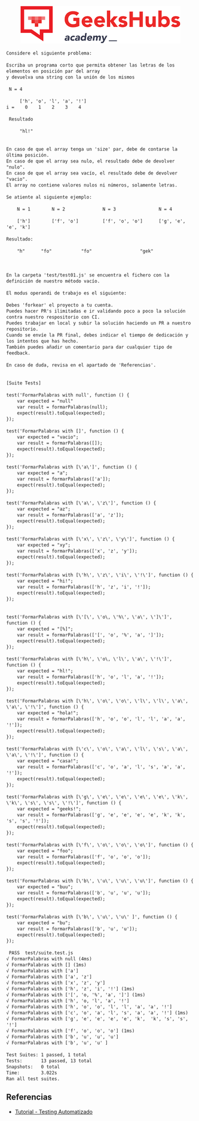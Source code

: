 <p align="center">
    <img src="https://github.com/GeeksHubsAcademy/2020-geekshubs-media/blob/master/image/logo.png" >	
</p>

    Considere el siguiente problema:

    Escriba un programa corto que permita obtener las letras de los elementos en posición par del array 
	y devuelva una string con la unión de los mismos
    
     N = 4 
    
         ['h', 'o', 'l', 'a', '!']
	i =    0    1    2    3    4

     Resultado
	 
         "hl!"


    En caso de que el array tenga un 'size' par, debe de contarse la última posición.
	En caso de que el array sea nulo, el resultado debe de devolver "nulo". 
	En caso de que el array sea vacío, el resultado debe de devolver "vacio". 
	El array no contiene valores nulos ni números, solamente letras.   
    
    Se atiente al siguiente ejemplo:
   
   	    N = 1        N = 2              N = 3                N = 4               
      
        ['h']        ['f', 'o']         ['f', 'o', 'o']      ['g', 'e', 'e', 'k']          
                 
    Resultado:
 	
	    "h"	 	 "fo"	   	    "fo"            	  "gek"        	              
                                  


    En la carpeta 'test/test01.js' se encuentra el fichero con la definición de nuestro método vacío.
    
    El modus operandi de trabajo es el siguiente:
    
    Debes 'forkear' el proyecto a tu cuenta.
    Puedes hacer PR's ilimitadas e ir validando poco a poco la solución contra nuestro respositorio con CI.
    Puedes trabajar en local y subir la solución haciendo un PR a nuestro repositorio.
    Cuando se envíe la PR final, debes indicar el tiempo de dedicación y los intentos que has hecho.
    También puedes añadir un comentario para dar cualquier tipo de feedback.
    
    En caso de duda, revisa en el apartado de 'Referencias'.       
    

    [Suite Tests]
    
	test('FormarPalabras with null', function () {
		var expected = "null"
		var result = formarPalabras(null);
		expect(result).toEqual(expected);
	});

	test('FormarPalabras with []', function () {
		var expected = "vacio";
		var result = formarPalabras([]);
		expect(result).toEqual(expected);
	});

	test('FormarPalabras with [\'a\']', function () {
		var expected = "a";
		var result = formarPalabras(['a']);
		expect(result).toEqual(expected);
	});

	test('FormarPalabras with [\'a\', \'z\']', function () {
		var expected = "az";
		var result = formarPalabras(['a', 'z']);
		expect(result).toEqual(expected);
	});

	test('FormarPalabras with [\'x\', \'z\', \'y\']', function () {
		var expected = "xy";
		var result = formarPalabras(['x', 'z', 'y']);
		expect(result).toEqual(expected);
	});

	test('FormarPalabras with [\'h\', \'z\', \'i\', \'!\']', function () {
		var expected = "hi!";
		var result = formarPalabras(['h', 'z', 'i', '!']);
		expect(result).toEqual(expected);
	});

	
	test('FormarPalabras with [\'[\', \'o\, \'%\', \'a\', \']\']', function () {
		var expected = "[%]";
		var result = formarPalabras(['[', 'o', '%', 'a', ']']);
		expect(result).toEqual(expected);
	});

	test('FormarPalabras with [\'h\', \'o\, \'l\', \'a\', \'!\']', function () {
		var expected = "hl!";
		var result = formarPalabras(['h', 'o', 'l', 'a', '!']);
		expect(result).toEqual(expected);
	});

	test('FormarPalabras with [\'h\', \'o\', \'o\', \'l\', \'l\', \'a\', \'a\', \'!\']', function () {
		var expected = "hola!";
		var result = formarPalabras(['h', 'o', 'o', 'l', 'l', 'a', 'a', '!']);
		expect(result).toEqual(expected);
	});

	test('FormarPalabras with [\'c\', \'o\', \'a\', \'l\', \'s\', \'a\', \'a\', \'!\']', function () {
		var expected = "casa!";
		var result = formarPalabras(['c', 'o', 'a', 'l', 's', 'a', 'a', '!']);
		expect(result).toEqual(expected);
	});

	test('FormarPalabras with [\'g\', \'e\', \'e\', \'e\', \'e\', \'k\', \'k\', \'s\', \'s\', \'!\']', function () {
		var expected = "geeks!";
		var result = formarPalabras(['g', 'e', 'e', 'e', 'e', 'k', 'k', 's', 's', '!']);
		expect(result).toEqual(expected);
	});

	test('FormarPalabras with [\'f\', \'o\', \'o\', \'o\']', function () {
		var expected = "foo";
		var result = formarPalabras(['f', 'o', 'o', 'o']);
		expect(result).toEqual(expected);
	});

	test('FormarPalabras with [\'b\', \'u\', \'u\', \'u\']', function () {
		var expected = "buu";
		var result = formarPalabras(['b', 'u', 'u', 'u']);
		expect(result).toEqual(expected);
	});

	test('FormarPalabras with [\'b\', \'u\', \'u\' ]', function () {
		var expected = "bu";
		var result = formarPalabras(['b', 'u', 'u']);
		expect(result).toEqual(expected);
	});

	 PASS  test/suite.test.js
	√ FormarPalabras with null (4ms)
	√ FormarPalabras with [] (1ms)
	√ FormarPalabras with ['a']
	√ FormarPalabras with ['a', 'z']
	√ FormarPalabras with ['x', 'z', 'y']
	√ FormarPalabras with ['h', 'z', 'i', '!'] (1ms)
	√ FormarPalabras with ['[', 'o, '%', 'a', ']'] (1ms)
	√ FormarPalabras with ['h', 'o, 'l', 'a', '!']
	√ FormarPalabras with ['h', 'o', 'o', 'l', 'l', 'a', 'a', '!']
	√ FormarPalabras with ['c', 'o', 'a', 'l', 's', 'a', 'a', '!'] (1ms)
	√ FormarPalabras with ['g', 'e', 'e', 'e', 'e', 'k',  'k', 's', 's', '!']
	√ FormarPalabras with ['f', 'o', 'o', 'o'] (1ms)
	√ FormarPalabras with ['b', 'u', 'u', 'u']
	√ FormarPalabras with ['b', 'u', 'u' ]

    Test Suites: 1 passed, 1 total
    Tests:       13 passed, 13 total
    Snapshots:   0 total
    Time:        3.022s
	Ran all test suites.


## Referencias

* [Tutorial - Testing Automatizado](https://github.com/GeeksHubsAcademy/2020-js-vanilla-testing-FFFF/blob/master/README.md)
